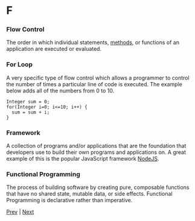 # F

### Flow Control
The order in which individual statements, [methods](./m.md#method), or functions of an application are executed or evaluated.

### For Loop
A very specific type of flow control which allows a programmer to control the number of times a particular line of code is executed. The example below adds all of the numbers from 0 to 10.
```
Integer sum = 0;
for(Integer i=0; i<=10; i++) {
  sum = sum + i;
}
```

### Framework
A collection of programs and/or applications that are the foundation that developers use to build their own programs and applications on. A great example of this is the popular JavaScript framework [NodeJS](https://nodejs.org/).

### Functional Programming
The process of building software by creating pure, composable functions that have no shared state, mutable data, or side effects. Functional Programming is declarative rather than imperative.

[Prev](./e.md) | [Next](./g.md)
